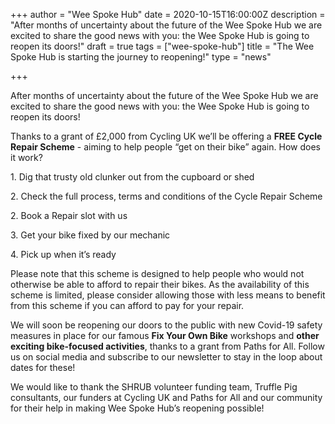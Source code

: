 +++
author = "Wee Spoke Hub"
date = 2020-10-15T16:00:00Z
description = "After months of uncertainty about the future of the Wee Spoke Hub we are excited to share the good news with you: the Wee Spoke Hub is going to reopen its doors!"
draft = true
tags = ["wee-spoke-hub"]
title = "The Wee Spoke Hub is starting the journey to reopening!"
type = "news"

+++

After months of uncertainty about the future of the Wee Spoke Hub we are excited to share the good news with you: the Wee Spoke Hub is going to reopen its doors!

Thanks to a grant of £2,000 from Cycling UK we’ll be offering a **FREE Cycle Repair Scheme** - aiming to help people “get on their bike” again. How does it work?

1\. Dig that trusty old clunker out from the cupboard or shed

2\. Check the full process, terms and conditions of the Cycle Repair Scheme

2\. Book a Repair slot with us

3\. Get your bike fixed by our mechanic

4\. Pick up when it’s ready

Please note that this scheme is designed to help people who would not otherwise be able to afford to repair their bikes. As the availability of this scheme is limited, please consider allowing those with less means to benefit from this scheme if you can afford to pay for your repair.

We will soon be reopening our doors to the public with new Covid-19 safety measures in place for our famous **Fix Your Own Bike** workshops and **other exciting bike-focused activities**, thanks to a grant from Paths for All. Follow us on social media and subscribe to our newsletter to stay in the loop about dates for these!

  
We would like to thank the SHRUB volunteer funding team, Truffle Pig consultants, our funders at Cycling UK and Paths for All and our community for their help in making Wee Spoke Hub’s reopening possible!